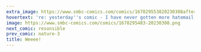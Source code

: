 ```yaml
---
extra_image: https://www.smbc-comics.com/comics/167829553820230308after.png
hovertext: 're: yesterday''s comic - I have never gotten more hatemail than the time I insulted wild blueberries. Deal with it, bros.'
image: https://www.smbc-comics.com/comics/1678295483-20230308.png
next_comic: resonsible
prev_comic: nature-3
title: Weeee!
---
```


